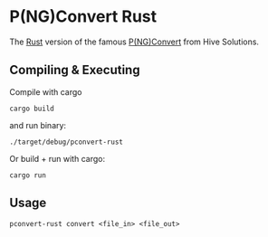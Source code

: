 # P(NG)Convert Rust

The [Rust](https://www.rust-lang.org) version of the famous [P(NG)Convert](https://github.com/hivesolutions/pconvert) from Hive Solutions.


## Compiling & Executing

Compile with cargo
```
cargo build
```

and run binary:
```
./target/debug/pconvert-rust
```

Or build + run with cargo:
```
cargo run
```

## Usage

```
pconvert-rust convert <file_in> <file_out>
```